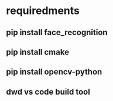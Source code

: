 # requiredments

## pip install face_recognition

## pip install cmake

## pip install opencv-python

## dwd vs code build tool
